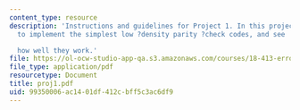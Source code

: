 ```yaml
---
content_type: resource
description: 'Instructions and guidelines for Project 1. In this project,you are going
  to implement the simplest low ?density parity ?check codes, and see

  how well they work.'
file: https://ol-ocw-studio-app-qa.s3.amazonaws.com/courses/18-413-error-correcting-codes-laboratory-spring-2004/99350006ac1401df412cbff5c3ac6df9_proj1.pdf
file_type: application/pdf
resourcetype: Document
title: proj1.pdf
uid: 99350006-ac14-01df-412c-bff5c3ac6df9
---
```

